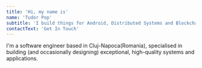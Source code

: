 ```yaml
---
title: 'Hi, my name is'
name: 'Tudor Pop'
subtitle: 'I build things for Android, Distributed Systems and Blockchains.'
contactText: 'Get In Touch'
---
```


I'm a software engineer based in Cluj-Napoca(Romania), specialised in building (and occasionally designing)
exceptional, high-quality systems and applications.
